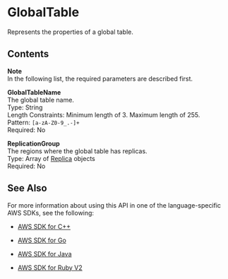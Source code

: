 # GlobalTable<a name="API_GlobalTable"></a>

Represents the properties of a global table\.

## Contents<a name="API_GlobalTable_Contents"></a>

**Note**  
In the following list, the required parameters are described first\.

 **GlobalTableName**   
The global table name\.  
Type: String  
Length Constraints: Minimum length of 3\. Maximum length of 255\.  
Pattern: `[a-zA-Z0-9_.-]+`   
Required: No

 **ReplicationGroup**   
The regions where the global table has replicas\.  
Type: Array of [Replica](API_Replica.md) objects  
Required: No

## See Also<a name="API_GlobalTable_SeeAlso"></a>

For more information about using this API in one of the language\-specific AWS SDKs, see the following:

+  [AWS SDK for C\+\+](http://docs.aws.amazon.com/goto/SdkForCpp/dynamodb-2012-08-10/GlobalTable) 

+  [AWS SDK for Go](http://docs.aws.amazon.com/goto/SdkForGoV1/dynamodb-2012-08-10/GlobalTable) 

+  [AWS SDK for Java](http://docs.aws.amazon.com/goto/SdkForJava/dynamodb-2012-08-10/GlobalTable) 

+  [AWS SDK for Ruby V2](http://docs.aws.amazon.com/goto/SdkForRubyV2/dynamodb-2012-08-10/GlobalTable) 